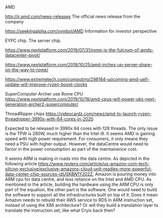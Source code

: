 AMD

http://ir.amd.com/news-releases  The official news release from the company

https://seekingalpha.com/symbol/AMD  Information for investor perspective



EYPC chip. The server chip.

https://www.nextplatform.com/2019/07/31/rome-is-the-fulcrum-of-amds-datacenter-pivot/

https://www.nextplatform.com/2018/10/25/amd-inches-up-server-share-on-the-way-to-rome/

https://www.extremetech.com/computing/298164-upcoming-amd-uefi-update-will-improve-ryzen-boost-clocks




SuperComputer Archer use Rome CPU
https://www.nextplatform.com/2019/10/18/amd-cpus-will-power-uks-next-generation-archer2-supercomputer/

 
ThreadRipper chips 
https://videocardz.com/newz/amd-to-launch-ryzen-threadripper-3990x-with-64-cores-in-2020

Expected to be released in 3990x 64 cores with 128 threads.  The only issue is the TPW is 280W, much higher than the Intel i9. 
It seems AMD is gaining speed with high power requirement.  For consumers, it only means they need a PSU with higher output.  However, the dataCentre would need to factor in the power consumption as part of the maintainence cost. 

It seems ARM is making in roads into the data centre. As depicted in the following article https://www.reuters.com/article/us-amazon-com-tech-silicon-exclusive/exclusive-amazons-cloud-unit-readies-more-powerful-data-center-chip-sources-idUSKBN1Y202Z,  Amazon is pouring money into ARM cpu for data centre, and less reliance on the Intel and AMD CPU.  As mentioned in the article, building the hardware using the ARM CPU is only part of the equation, the other part is the software.  One would need to build the software to support all the infrastructures built on top of it.  Does it mean Amazon needs to rebuild their AWS service to RDS in ARM instruction set, instead of using the X86 architecture?  Or will they build a translation layer to translate the instruction set, like what Cryix back then?
